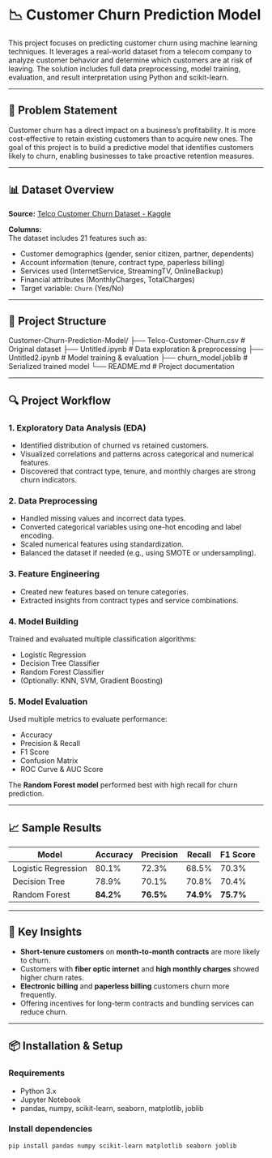# 📉 Customer Churn Prediction Model

This project focuses on predicting customer churn using machine learning techniques. It leverages a real-world dataset from a telecom company to analyze customer behavior and determine which customers are at risk of leaving. The solution includes full data preprocessing, model training, evaluation, and result interpretation using Python and scikit-learn.

---

## 🧠 Problem Statement

Customer churn has a direct impact on a business’s profitability. It is more cost-effective to retain existing customers than to acquire new ones. The goal of this project is to build a predictive model that identifies customers likely to churn, enabling businesses to take proactive retention measures.

---

## 📊 Dataset Overview

**Source:** [Telco Customer Churn Dataset - Kaggle](https://www.kaggle.com/blastchar/telco-customer-churn)

**Columns:**  
The dataset includes 21 features such as:

- Customer demographics (gender, senior citizen, partner, dependents)
- Account information (tenure, contract type, paperless billing)
- Services used (InternetService, StreamingTV, OnlineBackup)
- Financial attributes (MonthlyCharges, TotalCharges)
- Target variable: `Churn` (Yes/No)

---

## 📁 Project Structure

Customer-Churn-Prediction-Model/
├── Telco-Customer-Churn.csv # Original dataset
├── Untitled.ipynb # Data exploration & preprocessing
├── Untitled2.ipynb # Model training & evaluation
├── churn_model.joblib # Serialized trained model
└── README.md # Project documentation


---

## 🔍 Project Workflow

### 1. Exploratory Data Analysis (EDA)
- Identified distribution of churned vs retained customers.
- Visualized correlations and patterns across categorical and numerical features.
- Discovered that contract type, tenure, and monthly charges are strong churn indicators.

### 2. Data Preprocessing
- Handled missing values and incorrect data types.
- Converted categorical variables using one-hot encoding and label encoding.
- Scaled numerical features using standardization.
- Balanced the dataset if needed (e.g., using SMOTE or undersampling).

### 3. Feature Engineering
- Created new features based on tenure categories.
- Extracted insights from contract types and service combinations.

### 4. Model Building
Trained and evaluated multiple classification algorithms:
- Logistic Regression
- Decision Tree Classifier
- Random Forest Classifier
- (Optionally: KNN, SVM, Gradient Boosting)

### 5. Model Evaluation
Used multiple metrics to evaluate performance:
- Accuracy
- Precision & Recall
- F1 Score
- Confusion Matrix
- ROC Curve & AUC Score

The **Random Forest model** performed best with high recall for churn prediction.

---

## 📈 Sample Results

| Model                | Accuracy | Precision | Recall | F1 Score |
|---------------------|----------|-----------|--------|----------|
| Logistic Regression | 80.1%    | 72.3%     | 68.5%  | 70.3%    |
| Decision Tree       | 78.9%    | 70.1%     | 70.8%  | 70.4%    |
| Random Forest       | **84.2%**| **76.5%** | **74.9%** | **75.7%** |

---

## 📌 Key Insights

- **Short-tenure customers** on **month-to-month contracts** are more likely to churn.
- Customers with **fiber optic internet** and **high monthly charges** showed higher churn rates.
- **Electronic billing** and **paperless billing** customers churn more frequently.
- Offering incentives for long-term contracts and bundling services can reduce churn.

---

## 📦 Installation & Setup

### Requirements

- Python 3.x
- Jupyter Notebook
- pandas, numpy, scikit-learn, seaborn, matplotlib, joblib

### Install dependencies
```bash
pip install pandas numpy scikit-learn matplotlib seaborn joblib

